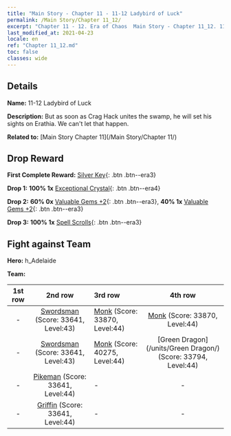 ```yaml
---
title: "Main Story - Chapter 11 - 11-12 Ladybird of Luck"
permalink: /Main Story/Chapter 11_12/
excerpt: "Chapter 11 - 12. Era of Chaos  Main Story - Chapter 11_12. 11-12 Ladybird of Luck"
last_modified_at: 2021-04-23
locale: en
ref: "Chapter 11_12.md"
toc: false
classes: wide
---
```


## Details

 **Name:** 11-12 Ladybird of Luck

 **Description:** But as soon as Crag Hack unites the swamp, he will set his sights on Erathia. We can't let that happen.

 **Related to:** [Main Story Chapter 11](/Main Story/Chapter 11/)

## Drop Reward

 **First Complete Reward:** [Silver Key](/Items/con_693/){: .btn .btn--era3}

 **Drop 1:** **100% 1x** [Exceptional Crystal](/Items/mat_38/){: .btn .btn--era4}

 **Drop 2:** **60% 0x** [Valuable Gems +2](/Items/mat_30/){: .btn .btn--era3}, **40% 1x** [Valuable Gems +2](/Items/mat_30/){: .btn .btn--era3}

 **Drop 3:** **100% 1x** [Spell Scrolls](/Items/con_694/){: .btn .btn--era3}


## Fight against Team
 **Hero:** h_Adelaide

 **Team:**


  | 1st row | 2nd row | 3rd row | 4th row |
  |:----:|:----:|:----|:----:|
  | - | [Swordsman](/units/Swordsman/) (Score: 33641, Level:43)  | [Monk](/units/Monk/) (Score: 33870, Level:44)  | [Monk](/units/Monk/) (Score: 33870, Level:44)  |
  | - | [Swordsman](/units/Swordsman/) (Score: 33641, Level:43)  | [Monk](/units/Monk/) (Score: 40275, Level:44)  | [Green Dragon](/units/Green Dragon/) (Score: 33794, Level:44)  |
  | - | [Pikeman](/units/Pikeman/) (Score: 33641, Level:44)  | - | - |
  | - | [Griffin](/units/Griffin/) (Score: 33641, Level:44)  | - | - |


